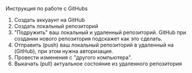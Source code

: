 Инструкция по работе с GitHubs

1. Создать аккуаунт на GitHub
2. Создать локальный репозиторий		
3. "Подружить" ваш локальный и удаленный репозиторий. GitHub при создании нового репозитория подскажет как это сделать.
4. Отправить (push) ваш локальный репозиторий в удаленный на (GitHub), при этом нужна авторизация.
5. Провести изменения с "другого компьютера".
6. Выкачать (pull) актуальное состояние из удаленного репозитория